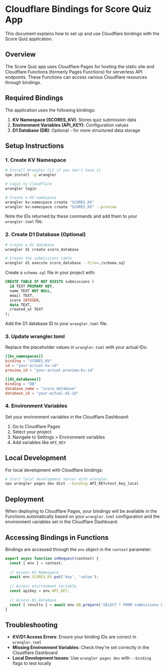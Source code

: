 # Cloudflare Bindings for Score Quiz App

This document explains how to set up and use Cloudflare bindings with the Score Quiz application.

## Overview

The Score Quiz app uses Cloudflare Pages for hosting the static site and Cloudflare Functions (formerly Pages Functions) for serverless API endpoints. These Functions can access various Cloudflare resources through bindings.

## Required Bindings

The application uses the following bindings:

1. **KV Namespace (SCORES_KV)**: Stores quiz submission data
2. **Environment Variables (API_KEY)**: Configuration values 
3. **D1 Database (DB)**: Optional - for more structured data storage

## Setup Instructions

### 1. Create KV Namespace

```bash
# Install Wrangler CLI if you don't have it
npm install -g wrangler

# Login to Cloudflare
wrangler login

# Create a KV namespace
wrangler kv:namespace create "SCORES_KV"
wrangler kv:namespace create "SCORES_KV" --preview
```

Note the IDs returned by these commands and add them to your `wrangler.toml` file.

### 2. Create D1 Database (Optional)

```bash
# Create a D1 database
wrangler d1 create score_database

# Create the submissions table
wrangler d1 execute score_database --file=./schema.sql
```

Create a `schema.sql` file in your project with:

```sql
CREATE TABLE IF NOT EXISTS submissions (
  id TEXT PRIMARY KEY,
  name TEXT NOT NULL,
  email TEXT,
  score INTEGER,
  data TEXT,
  created_at TEXT
);
```

Add the D1 database ID to your `wrangler.toml` file.

### 3. Update wrangler.toml

Replace the placeholder values in `wrangler.toml` with your actual IDs:

```toml
[[kv_namespaces]]
binding = "SCORES_KV"
id = "your-actual-kv-id"
preview_id = "your-actual-preview-kv-id"

[[d1_databases]]
binding = "DB"
database_name = "score_database"
database_id = "your-actual-d1-id"
```

### 4. Environment Variables

Set your environment variables in the Cloudflare Dashboard:
1. Go to Cloudflare Pages
2. Select your project
3. Navigate to Settings > Environment variables
4. Add variables like `API_KEY`

## Local Development

For local development with Cloudflare bindings:

```bash
# Start local development server with wrangler
npx wrangler pages dev dist --binding API_KEY=test_key_local
```

## Deployment

When deploying to Cloudflare Pages, your bindings will be available in the Functions automatically based on your `wrangler.toml` configuration and the environment variables set in the Cloudflare Dashboard.

## Accessing Bindings in Functions

Bindings are accessed through the `env` object in the `context` parameter:

```javascript
export async function onRequest(context) {
  const { env } = context;
  
  // Access KV Namespace
  await env.SCORES_KV.put('key', 'value');
  
  // Access environment variable
  const apiKey = env.API_KEY;
  
  // Access D1 Database
  const { results } = await env.DB.prepare('SELECT * FROM submissions LIMIT 10').all();
}
```

## Troubleshooting

- **KV/D1 Access Errors**: Ensure your binding IDs are correct in `wrangler.toml`
- **Missing Environment Variables**: Check they're set correctly in the Cloudflare Dashboard
- **Local Development Issues**: Use `wrangler pages dev` with `--binding` flags to test locally 